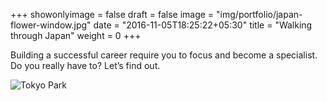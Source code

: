 +++
showonlyimage = false
draft = false
image = "img/portfolio/japan-flower-window.jpg"
date = "2016-11-05T18:25:22+05:30"
title = "Walking through Japan"
weight = 0
+++

Building a successful career require you to focus and become a specialist. Do you really have to? Let’s find out.
<!--more-->

![Tokyo Park](/img/portfolio/japan-flower-window.jpg)